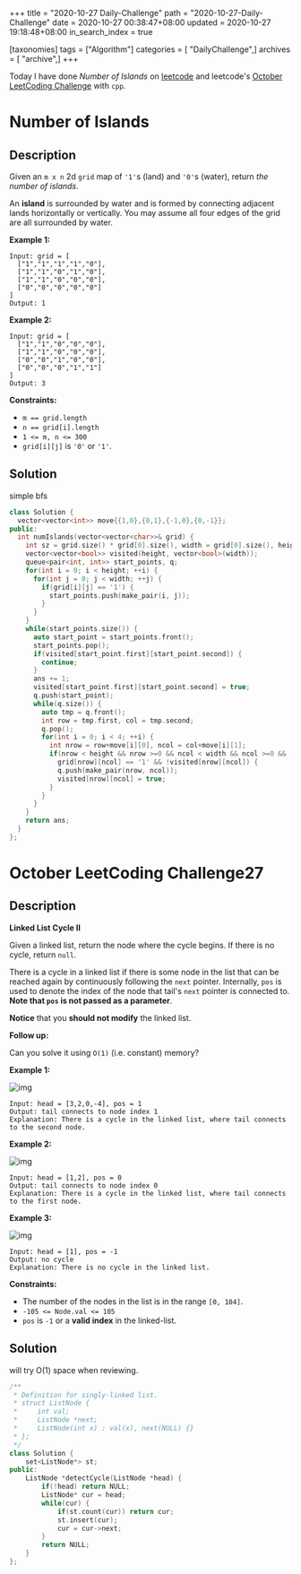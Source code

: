 +++
title = "2020-10-27 Daily-Challenge"
path = "2020-10-27-Daily-Challenge"
date = 2020-10-27 00:38:47+08:00
updated = 2020-10-27 19:18:48+08:00
in_search_index = true

[taxonomies]
tags = ["Algorithm"]
categories = [ "DailyChallenge",]
archives = [ "archive",]
+++

Today I have done *Number of Islands* on [leetcode](https://leetcode.com/problems/number-of-islands/) and leetcode's [October LeetCoding Challenge](https://leetcode.com/explore/challenge/card/october-leetcoding-challenge/562/week-4-october-22nd-october-28th/3509/) with `cpp`.

<!-- more -->

# Number of Islands

## Description

Given an `m x n` 2d `grid` map of `'1'`s (land) and `'0'`s (water), return *the number of islands*.

An **island** is surrounded by water and is formed by connecting adjacent lands horizontally or vertically. You may assume all four edges of the grid are all surrounded by water.

**Example 1:**

```
Input: grid = [
  ["1","1","1","1","0"],
  ["1","1","0","1","0"],
  ["1","1","0","0","0"],
  ["0","0","0","0","0"]
]
Output: 1
```

**Example 2:**

```
Input: grid = [
  ["1","1","0","0","0"],
  ["1","1","0","0","0"],
  ["0","0","1","0","0"],
  ["0","0","0","1","1"]
]
Output: 3
```

**Constraints:**

- `m == grid.length`
- `n == grid[i].length`
- `1 <= m, n <= 300`
- `grid[i][j]` is `'0'` or `'1'`.

## Solution

simple bfs

``` cpp
class Solution {
  vector<vector<int>> move{{1,0},{0,1},{-1,0},{0,-1}};
public:
  int numIslands(vector<vector<char>>& grid) {
    int sz = grid.size() * grid[0].size(), width = grid[0].size(), height = grid.size(), ans = 0;
    vector<vector<bool>> visited(height, vector<bool>(width));
    queue<pair<int, int>> start_points, q;
    for(int i = 0; i < height; ++i) {
      for(int j = 0; j < width; ++j) {
        if(grid[i][j] == '1') {
          start_points.push(make_pair(i, j));
        }
      }
    }
    while(start_points.size()) {
      auto start_point = start_points.front();
      start_points.pop();
      if(visited[start_point.first][start_point.second]) {
        continue;
      }
      ans += 1;
      visited[start_point.first][start_point.second] = true;
      q.push(start_point);
      while(q.size()) {
        auto tmp = q.front();
        int row = tmp.first, col = tmp.second;
        q.pop();
        for(int i = 0; i < 4; ++i) {
          int nrow = row+move[i][0], ncol = col+move[i][1];
          if(nrow < height && nrow >=0 && ncol < width && ncol >=0 &&
            grid[nrow][ncol] == '1' && !visited[nrow][ncol]) {
            q.push(make_pair(nrow, ncol));
            visited[nrow][ncol] = true;
          }
        }
      }
    }
    return ans;
  }
};
```

# October LeetCoding Challenge27

## Description

**Linked List Cycle II**

Given a linked list, return the node where the cycle begins. If there is no cycle, return `null`.

There is a cycle in a linked list if there is some node in the list that can be reached again by continuously following the `next` pointer. Internally, `pos` is used to denote the index of the node that tail's `next` pointer is connected to. **Note that `pos` is not passed as a parameter**.

**Notice** that you **should not modify** the linked list.

**Follow up:**

Can you solve it using `O(1)` (i.e. constant) memory?

**Example 1:**

![img](https://assets.leetcode.com/uploads/2018/12/07/circularlinkedlist.png)

```
Input: head = [3,2,0,-4], pos = 1
Output: tail connects to node index 1
Explanation: There is a cycle in the linked list, where tail connects to the second node.
```

**Example 2:**

![img](https://assets.leetcode.com/uploads/2018/12/07/circularlinkedlist_test2.png)

```
Input: head = [1,2], pos = 0
Output: tail connects to node index 0
Explanation: There is a cycle in the linked list, where tail connects to the first node.
```

**Example 3:**

![img](https://assets.leetcode.com/uploads/2018/12/07/circularlinkedlist_test3.png)

```
Input: head = [1], pos = -1
Output: no cycle
Explanation: There is no cycle in the linked list.
```

**Constraints:**

- The number of the nodes in the list is in the range `[0, 104]`.
- `-105 <= Node.val <= 105`
- `pos` is `-1` or a **valid index** in the linked-list.

## Solution

will try O(1) space when reviewing.

``` cpp
/**
 * Definition for singly-linked list.
 * struct ListNode {
 *     int val;
 *     ListNode *next;
 *     ListNode(int x) : val(x), next(NULL) {}
 * };
 */
class Solution {
    set<ListNode*> st;
public:
    ListNode *detectCycle(ListNode *head) {
        if(!head) return NULL;
        ListNode* cur = head;
        while(cur) {
            if(st.count(cur)) return cur;
            st.insert(cur);
            cur = cur->next;
        }
        return NULL;
    }
};
```
